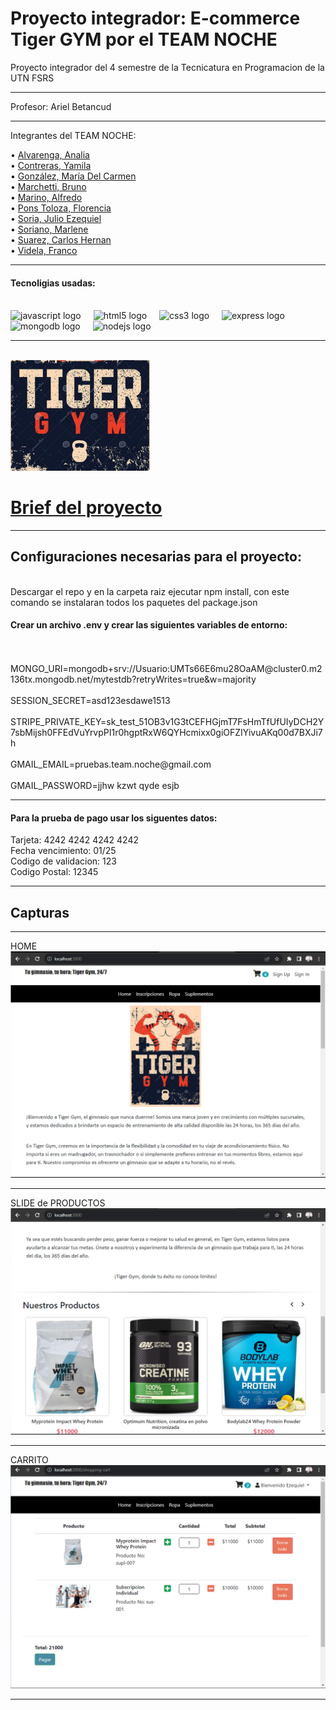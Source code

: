 # Proyecto integrador: E-commerce Tiger GYM por el TEAM NOCHE
Proyecto integrador del 4 semestre  de la Tecnicatura en Programacion de la UTN FSRS
<hr/>
Profesor: Ariel Betancud
<hr/>
Integrantes del TEAM NOCHE:

• [Alvarenga, Analia](https://github.com/RastaLunaRL)  
• [Contreras, Yamila](https://github.com/Yami-Contreras)  
• [González, María Del Carmen](https://github.com/uninstallrar)  
• [Marchetti, Bruno](https://github.com/Br1marchetti)  
• [Marino, Alfredo](https://github.com/AlfredoMarino123)  
• [Pons Toloza, Florencia](https://github.com/FlorPons)  
• [Soria, Julio Ezequiel](https://github.com/kelo72)   
• [Soriano, Marlene](https://github.com/Marlenesoriano)  
• [Suarez, Carlos Hernan](https://github.com/Hernan-DOS)   
• [Videla, Franco](https://github.com/odin1301)
<hr/>
<h4>Tecnoligias usadas:</h4>
<br>
<div align="left">
  <img src="https://cdn.jsdelivr.net/gh/devicons/devicon/icons/javascript/javascript-original.svg" height="30" alt="javascript logo"  />
  <img width="12" />
  <img src="https://cdn.jsdelivr.net/gh/devicons/devicon/icons/html5/html5-original.svg" height="30" alt="html5 logo"  />
  <img width="12" />
  <img src="https://cdn.jsdelivr.net/gh/devicons/devicon/icons/css3/css3-original.svg" height="30" alt="css3 logo"  />
  <img width="12" />
  <img src="https://cdn.jsdelivr.net/gh/devicons/devicon/icons/express/express-original.svg" height="30" alt="express logo"  />
  <img width="12" />
  <img src="https://cdn.jsdelivr.net/gh/devicons/devicon/icons/mongodb/mongodb-original.svg" height="30" alt="mongodb logo"  />
  <img width="12" />
   <img src="https://cdn.jsdelivr.net/gh/devicons/devicon/icons/nodejs/nodejs-original.svg" height="30" alt="nodejs logo"  />
  <img width="12" />
</div>
<hr/>
<br>
<img src="img-readme/tiger%20gym.png">

<a href="https://github.com/CodeSystem2022/E-commerce-4-semestre-Team-Noche/blob/main/img-readme/BRIEFING%20TEAM%20NOCHE.pdf"><h1>Brief del proyecto</h1></a>
<hr/>
<h2>Configuraciones necesarias para el proyecto:</h2>
<br>
Descargar el repo y en la carpeta raiz ejecutar npm install, con este comando se instalaran todos los paquetes del package.json
<br>
<h4>Crear un archivo .env y crear las siguientes variables de entorno:</h4>
<br>
<br>
MONGO_URI=mongodb+srv://Usuario:UMTs66E6mu28OaAM@cluster0.m2136tx.mongodb.net/mytestdb?retryWrites=true&w=majority
<br>
<br>
SESSION_SECRET=asd123esdawe1513
<br>
<br>
STRIPE_PRIVATE_KEY=sk_test_51OB3v1G3tCEFHGjmT7FsHmTfUfUIyDCH2Y7sbMijsh0FFEdVuYrvpPI1r0hgptRxW6QYHcmixx0giOFZIYivuAKq00d7BXJi7h
<br>
<br>
GMAIL_EMAIL=pruebas.team.noche@gmail.com
<br>
<br>
GMAIL_PASSWORD=jjhw kzwt qyde esjb
<br>
<hr/>
<h4>Para la prueba de pago usar los siguentes datos:</h4
<br>
Tarjeta: 4242 4242 4242 4242
<br>
Fecha vencimiento: 01/25 
<br>
Codigo de validacion: 123
<br>
Codigo Postal: 12345
<hr/>
<h2>Capturas</h2>
<hr/>
HOME
<img src="img-readme/readme1.png">
<hr/>
SLIDE de PRODUCTOS
<img src="img-readme/readme2.png">
<hr/>
CARRITO
<img src="img-readme/readme4.png">
<hr/>


